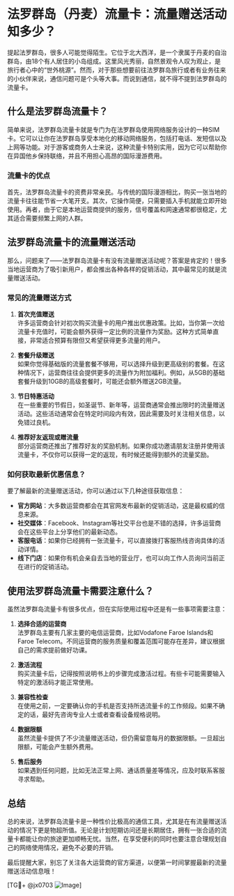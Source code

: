# 法罗群岛（丹麦）流量卡：流量赠送活动知多少？

提起法罗群岛，很多人可能觉得陌生。它位于北大西洋，是一个隶属于丹麦的自治群岛，由18个有人居住的小岛组成。这里风光秀丽，自然景观令人叹为观止，是旅行者心中的“世外桃源”。然而，对于那些想要前往法罗群岛旅行或者有业务往来的小伙伴来说，通信问题可是个头等大事。而说到通信，就不得不提到法罗群岛的流量卡。

## 什么是法罗群岛流量卡？

简单来说，法罗群岛流量卡就是专门为在法罗群岛使用网络服务设计的一种SIM卡。它可以让你在法罗群岛享受本地化的移动网络服务，包括打电话、发短信以及上网等功能。对于游客或商务人士来说，这种流量卡特别实用，因为它可以帮助你在异国他乡保持联络，并且不用担心高昂的国际漫游费用。

### 流量卡的优点

首先，法罗群岛流量卡的资费非常亲民。与传统的国际漫游相比，购买一张当地的流量卡往往能节省一大笔开支。其次，它操作简便，只需要插入手机就能立即开始使用。再者，由于它是本地运营商提供的服务，信号覆盖和网速通常都很稳定，尤其适合需要频繁上网的人群。

## 法罗群岛流量卡的流量赠送活动

那么，问题来了——法罗群岛流量卡有没有流量赠送活动呢？答案是肯定的！很多当地运营商为了吸引新用户，都会推出各种各样的促销活动，其中最常见的就是流量赠送活动。

### 常见的流量赠送方式

1. **首次充值赠送**  
   许多运营商会针对初次购买流量卡的用户推出优惠政策。比如，当你第一次给流量卡充值时，可能会额外获得一定比例的流量作为奖励。这种方式简单直接，非常适合预算有限但又希望获得更多流量的用户。

2. **套餐升级赠送**  
   如果你觉得基础版的流量套餐不够用，可以选择升级到更高级别的套餐。在这种情况下，运营商往往会提供更多的流量作为附加福利。例如，从5GB的基础套餐升级到10GB的高级套餐时，可能还会额外赠送2GB流量。

3. **节日特惠活动**  
   在一些重要的节假日，如圣诞节、新年等，运营商通常会推出限时的流量赠送活动。这些活动通常会在特定时间段内有效，因此需要及时关注相关信息，以免错过良机。

4. **推荐好友返现或赠流量**  
   部分运营商还推出了推荐好友的奖励机制。如果你成功邀请朋友注册并使用该流量卡，不仅你可以获得一定的返现，有时候还能得到额外的流量奖励。

### 如何获取最新优惠信息？

要了解最新的流量赠送活动，你可以通过以下几种途径获取信息：

- **官方网站**：大多数运营商都会在其官网发布最新的促销活动，这是最权威的信息来源。
- **社交媒体**：Facebook、Instagram等社交平台也是不错的选择，许多运营商会在这些平台上分享他们的最新动态。
- **客服电话**：如果你已经拥有一张流量卡，可以直接拨打客服热线咨询具体的活动详情。
- **线下门店**：如果你有机会亲自去当地的营业厅，也可以向工作人员询问当前正在进行的促销活动。

## 使用法罗群岛流量卡需要注意什么？

虽然法罗群岛流量卡有很多优点，但在实际使用过程中还是有一些事项需要注意：

1. **选择合适的运营商**  
   法罗群岛主要有几家主要的电信运营商，比如Vodafone Faroe Islands和Faroe Telecom。不同运营商的服务质量和覆盖范围可能存在差异，建议根据自己的需求提前做好功课。

2. **激活流程**  
   购买流量卡后，记得按照说明书上的步骤完成激活过程。有些卡可能需要输入特定的激活码才能正常使用。

3. **兼容性检查**  
   在使用之前，一定要确认你的手机是否支持所选流量卡的工作频段。如果不确定的话，最好先咨询专业人士或者查看设备规格说明。

4. **数据限额**  
   虽然流量卡提供了不少流量赠送活动，但仍需留意每月的数据限额。一旦超出限额，可能会产生额外费用。

5. **售后服务**  
   如果遇到任何问题，比如无法正常上网、通话质量差等情况，应及时联系客服寻求帮助。

## 总结

总的来说，法罗群岛流量卡是一种性价比极高的通信工具，尤其是在有流量赠送活动的情况下更是物超所值。无论是计划短期访问还是长期居住，拥有一张合适的流量卡都能让你的旅途更加顺畅无忧。当然，在享受便利的同时也要注意合理规划自己的网络使用情况，避免不必要的开销。

最后提醒大家，别忘了关注各大运营商的官方渠道，以便第一时间掌握最新的流量赠送活动信息哦！

[TG💪+ @jx0703 ![Image](https://github.com/user-attachments/assets/dbca1d08-cadb-493c-b0ec-ad6f7a83f270)]